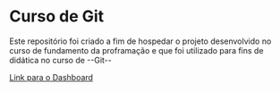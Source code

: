 # Curso de Git
Este repositório foi criado a fim de hospedar o projeto desenvolvido no curso de fundamento da proframação e que foi utilizado para fins de didática no curso de --Git--

[Link para o Dashboard](https://biazotogabriel-curso-git-app-di5yzx.streamlit.app/)